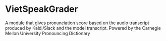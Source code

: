 # VietSpeakGrader
A module that gives pronunciation score based on the audio transcript produced by Kaldi/Slack and the model transcript. Powered by the Carnegie Mellon University Pronouncing Dictionary
